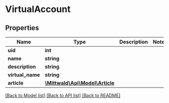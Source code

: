# VirtualAccount

## Properties
Name | Type | Description | Notes
------------ | ------------- | ------------- | -------------
**uid** | **int** |  | 
**name** | **string** |  | 
**description** | **string** |  | 
**virtual_name** | **string** |  | 
**article** | [**\Mittwald\Api\Model\Article**](Article.md) |  | 

[[Back to Model list]](../../README.md#documentation-for-models) [[Back to API list]](../../README.md#documentation-for-api-endpoints) [[Back to README]](../../README.md)

